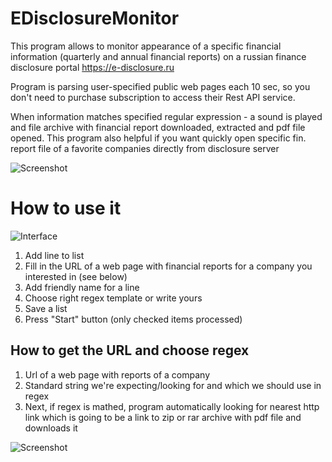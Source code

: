 # EDisclosureMonitor

This program allows to monitor appearance of a specific financial information (quarterly and annual financial reports) on a russian finance disclosure portal https://e-disclosure.ru 

Program is parsing user-specified public web pages each 10 sec, so you don't need to purchase subscription to access their Rest API service.

When information matches specified regular expression - a sound is played and file archive with financial report downloaded, extracted and pdf file opened.
This program also helpful if you want quickly open specific fin. report file of a favorite companies directly from disclosure server

![Screenshot](https://i.snipboard.io/cAfVvP.jpg)

# How to use it

![Interface](https://i.snipboard.io/80oL1M.jpg)

1. Add line to list
2. Fill in the URL of a web page with financial reports for a company you interested in (see below)
3. Add friendly name for a line
4. Choose right regex template or write yours
5. Save a list
6. Press "Start" button (only checked items processed)

## How to get the URL and choose regex

1. Url of a web page with reports of a company
2. Standard string we're expecting/looking for and which we should use in regex
3. Next, if regex is mathed, program automatically looking for nearest http link which is going to be a link to zip or rar archive with pdf file and downloads it

![Screenshot](https://i.snipboard.io/BqTGiL.jpg)

